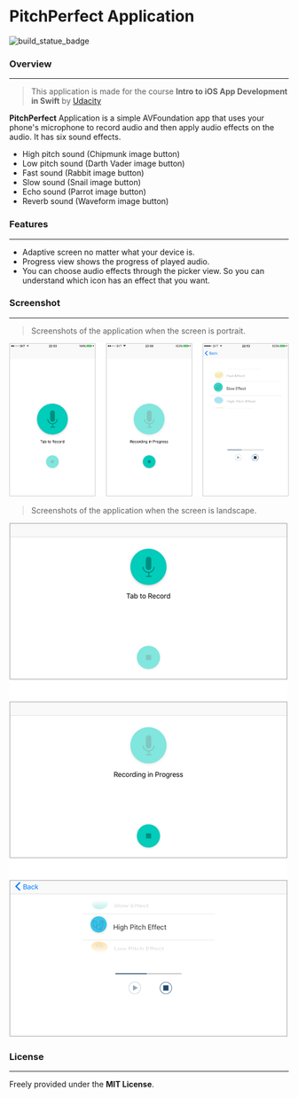 # PitchPerfect Application

![build_statue_badge](https://travis-ci.org/chizcake/PitchPerfect.svg?branch=master)

### Overview
- - - -
> This application is made for the course **Intro to iOS App Development in Swift** by [Udacity](https://www.udacity.com/course/intro-to-ios-app-development-with-swift--ud585)

**PitchPerfect** Application is a simple AVFoundation app that uses your phone's microphone to record audio and then apply audio effects on the audio. It has six sound effects.

* High pitch sound (Chipmunk image button)
* Low pitch sound (Darth Vader image button)
* Fast sound (Rabbit image button)
* Slow sound (Snail image button)
* Echo sound (Parrot image button)
* Reverb sound (Waveform image button)

### Features
- - - -
* Adaptive screen no matter what your device is.
* Progress view shows the progress of played audio.
* You can choose audio effects through the picker view. So you can understand which icon has an effect that you want.

### Screenshot
- - - -
> Screenshots of the application when the screen is portrait.

![portrait_view](images/portrait.png)
    
    
> Screenshots of the application when the screen is landscape.

![landscape_view](images/landscape.png)


### License
- - - -
Freely provided under the **MIT License**.
